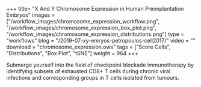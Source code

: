 +++
title= "X And Y Chromosome Expression in Human Preimplantation Embryos"
images =  ["/workflow_images/chromosome_expression_workflow.png", "/workflow_images/chromosome_expression_box_plot.png", "/workflow_images/chromosome_expression_distributions.png"]
type = "workflows"
blog =  "/2019-07-xy-emryos-petropoulos-cell2017/"
video = ""
download = "chromosome_expression.ows"
tags = ["Score Cells", "Distributions", "Box Plot", "tSNE"]
weight = 964
+++

Submerge yourself into the field of checkpoint blockade immunotherapy by identifying subsets of exhausted CD8+ T cells during chronic viral infections and corresponding groups in T cells isolated from tumours.